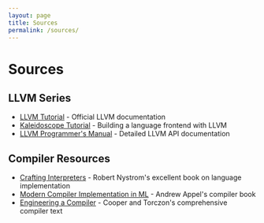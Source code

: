 ```yaml
---
layout: page
title: Sources
permalink: /sources/
---
```


# Sources

## LLVM Series
- [LLVM Tutorial](https://llvm.org/docs/tutorial/) - Official LLVM documentation
- [Kaleidoscope Tutorial](https://llvm.org/docs/tutorial/MyFirstLanguageFrontend/) - Building a language frontend with LLVM
- [LLVM Programmer's Manual](https://llvm.org/docs/ProgrammersManual.html) - Detailed LLVM API documentation

## Compiler Resources
- [Crafting Interpreters](https://craftinginterpreters.com/) - Robert Nystrom's excellent book on language implementation
- [Modern Compiler Implementation in ML](https://www.cs.princeton.edu/~appel/modern/ml/) - Andrew Appel's compiler book
- [Engineering a Compiler](https://www.elsevier.com/books/engineering-a-compiler/cooper/978-0-12-815412-0) - Cooper and Torczon's comprehensive compiler text 